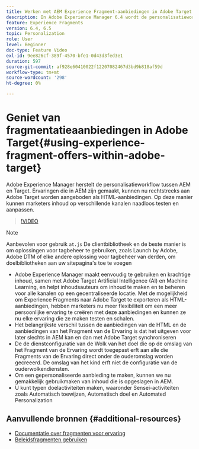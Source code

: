 ```yaml
---
title: Werken met AEM Experience Fragment-aanbiedingen in Adobe Target
description: In Adobe Experience Manager 6.4 wordt de personalisatieworkflow tussen AEM en Target vernieuwd. Ervaringen die in AEM zijn gemaakt, kunnen nu rechtstreeks aan Adobe Target worden aangeboden als HTML-aanbiedingen. Op deze manier kunnen marketers inhoud op verschillende kanalen naadloos testen en aanpassen.
feature: Experience Fragments
version: 6.4, 6.5
topic: Personalization
role: User
level: Beginner
doc-type: Feature Video
exl-id: 9ee826cf-389f-4570-bfe1-0d43d3fed3e1
duration: 597
source-git-commit: af928e60410022f12207082467d3bd9b818af59d
workflow-type: tm+mt
source-wordcount: '298'
ht-degree: 0%

---
```


# Geniet van fragmentatieaanbiedingen in Adobe Target{#using-experience-fragment-offers-within-adobe-target}

Adobe Experience Manager herstelt de personalisatieworkflow tussen AEM en Target. Ervaringen die in AEM zijn gemaakt, kunnen nu rechtstreeks aan Adobe Target worden aangeboden als HTML-aanbiedingen. Op deze manier kunnen marketers inhoud op verschillende kanalen naadloos testen en aanpassen.

>[!VIDEO](https://video.tv.adobe.com/v/22383?quality=12&learn=on)

>[!NOTE]
>
>Aanbevolen voor gebruik `at.js` De clientbibliotheek en de beste manier is om oplossingen voor tagbeheer te gebruiken, zoals Launch by Adobe, Adobe DTM of elke andere oplossing voor tagbeheer van derden, om doelbibliotheken aan uw sitepagina&#39;s toe te voegen


* Adobe Experience Manager maakt eenvoudig te gebruiken en krachtige inhoud, samen met Adobe Target Artificial Intelligence (AI) en Machine Learning, en helpt inhoudsauteurs om inhoud te maken en te beheren voor alle kanalen op een gecentraliseerde locatie. Met de mogelijkheid om Experience Fragments naar Adobe Target te exporteren als HTML-aanbiedingen, hebben marketers nu meer flexibiliteit om een meer persoonlijke ervaring te creëren met deze aanbiedingen en kunnen ze nu elke ervaring die ze maken testen en schalen.
* Het belangrijkste verschil tussen de aanbiedingen van de HTML en de aanbiedingen van het Fragment van de Ervaring is dat het uitgeven voor later slechts in AEM kan en dan met Adobe Target synchroniseren
* De de dienstconfiguratie van de Wolk van het doel die op de omslag van het Fragment van de Ervaring wordt toegepast erft aan alle die Fragments van de Ervaring direct onder de ouderomslag worden gecreeerd. De omslag van het kind erft niet de configuratie van de ouderwolkendiensten.
* Om een gepersonaliseerde aanbieding te maken, kunnen we nu gemakkelijk gebruikmaken van inhoud die is opgeslagen in AEM.
* U kunt typen doelactiviteiten maken, waaronder Sensei-activiteiten zoals Automatisch toewijzen, Automatisch doel en Automated Personalization

## Aanvullende bronnen {#additional-resources}

* [Documentatie over fragmenten voor ervaring](https://experienceleague.adobe.com/docs/experience-manager-65/authoring/authoring/experience-fragments.html)
* [Beleidsfragmenten gebruiken](/help/sites/experience-fragments/experience-fragments-feature-video-use.md)
